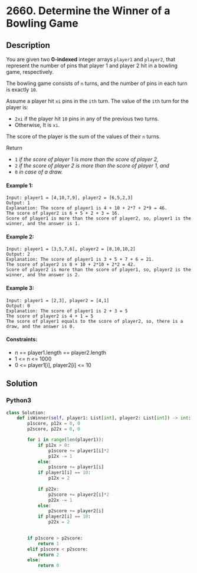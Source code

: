 # 2660. Determine the Winner of a Bowling Game


## Description
You are given two **0-indexed** integer arrays `player1` and `player2`, that represent the number of pins that player 1 and player 2 hit in a bowling game, respectively.

The bowling game consists of `n` turns, and the number of pins in each turn is exactly `10`.

Assume a player hit `xi` pins in the `ith` turn. The value of the `ith` turn for the player is:
-   `2xi` if the player hit `10` pins in any of the previous two turns.
-   Otherwise, It is `xi`.

The score of the player is the sum of the values of their `n` turns.

Return
-   `1` *if the score of player 1 is more than the score of player 2,*
-   `2` *if the score of player 2 is more than the score of player 1, and*
-   `0` *in case of a draw.*

#### Example 1:
```
Input: player1 = [4,10,7,9], player2 = [6,5,2,3]
Output: 1
Explanation: The score of player1 is 4 + 10 + 2*7 + 2*9 = 46.
The score of player2 is 6 + 5 + 2 + 3 = 16.
Score of player1 is more than the score of player2, so, player1 is the winner, and the answer is 1.
```

#### Example 2:
```
Input: player1 = [3,5,7,6], player2 = [8,10,10,2]
Output: 2
Explanation: The score of player1 is 3 + 5 + 7 + 6 = 21.
The score of player2 is 8 + 10 + 2*10 + 2*2 = 42.
Score of player2 is more than the score of player1, so, player2 is the winner, and the answer is 2.
```

#### Example 3:
```
Input: player1 = [2,3], player2 = [4,1]
Output: 0
Explanation: The score of player1 is 2 + 3 = 5
The score of player2 is 4 + 1 = 5
The score of player1 equals to the score of player2, so, there is a draw, and the answer is 0.
```

#### Constraints:
- n == player1.length == player2.length
- 1 <= n <= 1000
- 0 <= player1[i], player2[i] <= 10


## Solution

### Python3
```python
class Solution:
    def isWinner(self, player1: List[int], player2: List[int]) -> int:
        p1score, p12x = 0, 0
        p2score, p22x = 0, 0

        for i in range(len(player1)):
            if p12x > 0:
                p1score += player1[i]*2
                p12x -= 1
            else:
                p1score += player1[i]
            if player1[i] == 10:
                p12x = 2
            
            if p22x:
                p2score += player2[i]*2
                p22x -= 1
            else:
                p2score += player2[i]
            if player2[i] == 10:
                p22x = 2

        
        if p1score > p2score:
            return 1
        elif p1score < p2score:
            return 2
        else:
            return 0
```
